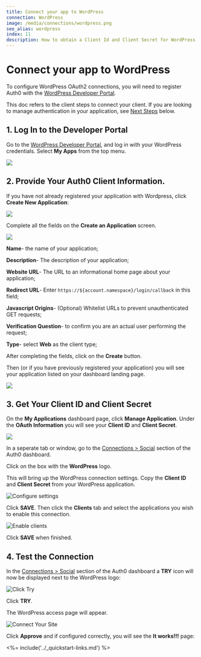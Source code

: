 ```yaml
---
title: Connect your app to WordPress
connection: WordPress
image: /media/connections/wordpress.png
seo_alias: wordpress
index: 11
description: How to obtain a Client Id and Client Secret for WordPress.
---
```


# Connect your app to WordPress

To configure WordPress OAuth2 connections, you will need to register Auth0 with the [WordPress Developer Portal](http://developer.wordpress.com/).

This doc refers to the client steps to connect your client. If you are looking to manage authentication in your application, see [Next Steps](#next-steps) below.

## 1. Log In to the Developer Portal

Go to the [WordPress Developer Portal](http://developer.wordpress.com/), and log in with your WordPress credentials. Select **My Apps** from the top menu.

![](/media/articles/connections/social/wordpress/wordpress-dev-portal.png)

## 2. Provide Your Auth0 Client Information.

If you have not already registered your application with Wordpress, click **Create New Application**:

![](/media/articles/connections/social/wordpress/create-new-app.png)

Complete all the fields on the **Create an Application** screen.

![](/media/articles/connections/social/wordpress/create-new-app-config-screen.png)

**Name**- the name of your application;

**Description**-  The description of your application;

**Website URL**- The URL to an informational home page about your application;

**Redirect URL**- Enter `https://${account.namespace}/login/callback` in this field;

**Javascript Origins**- (Optional) Whitelist URLs to prevent unauthenticated GET requests;

**Verification Question**- to confirm you are an actual user performing the request;

**Type**- select **Web** as the client type;

After completing the fields, click on the **Create** button.

Then (or if you have previously registered your application) you will see your application listed on your dashboard landing page.

![](/media/articles/connections/social/wordpress/my-apps.png)

## 3. Get Your Client ID and Client Secret

On the **My Applications** dashboard page, click **Manage Application**. Under the **OAuth Information** you will see your **Client ID** and **Client Secret**.

![](/media/articles/connections/social/wordpress/oauth-info.png)

In a seperate tab or window, go to the [Connections > Social](${manage_url}/#/connections/social) section of the Auth0 dashboard. 

Click on the box with the **WordPress** logo.

This will bring up the WordPress connection settings. Copy the **Client ID** and **Client Secret** from your WordPress application.

![Configure settings](/media/articles/connections/social/wordpress/settings.png)

Click **SAVE**. Then click the **Clients** tab and select the applications you wish to enable this connection.

![Enable clients](/media/articles/connections/social/wordpress/enable-clients.png)

Click **SAVE** when finished.

## 4. Test the Connection

In the [Connections > Social](${manage_url}/#/connections/social) section of the Auth0 dashboard a **TRY** icon will now be displayed next to the WordPress logo:

![Click Try](/media/articles/connections/social/wordpress/try-button.png)

Click **TRY**.

The WordPress access page will appear.

![Connect Your Site](/media/articles/connections/social/wordpress/allow-connection.png)

Click **Approve** and if configured correctly, you will see the **It works!!!** page:

<%= include('../_quickstart-links.md') %>
